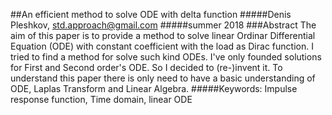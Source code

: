 ##An efficient method to solve ODE with delta function
#####Denis Pleshkov, std.approach@gmail.com
#####summer 2018
###Abstract
The aim of this paper is to provide a method to solve linear Ordinar Differential Equation (ODE) with constant coefficient with the load as Dirac function.
I tried to find a method for solve such kind ODEs. I've only founded solutions for First and Second order's ODE. So I decided to (re-)invent it.
To understand this paper there is only need to have a basic understanding of ODE, Laplas Transform and Linear Algebra.
#####Keywords:
Impulse response function, Time domain, linear ODE 